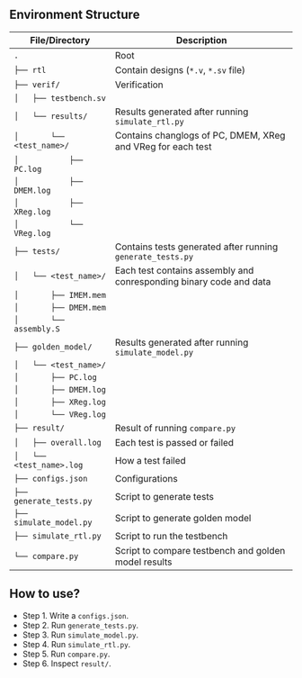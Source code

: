 ## Environment Structure

| File/Directory             | Description                                                        |
| -------------------------- | ------------------------------------------------------------------ |
| `.`                        | Root                                                               |
| `├── rtl`                  | Contain designs (`*.v`, `*.sv` file)                               |
| `├── verif/`               | Verification                                                       |
| `│   ├── testbench.sv`     |                                                                    |
| `│   └── results/`         | Results generated after running `simulate_rtl.py`                  |
| `│       └── <test_name>/` | Contains changlogs of PC, DMEM, XReg and VReg for each test        |
| `│           ├── PC.log`   |                                                                    |
| `│           ├── DMEM.log` |                                                                    |
| `│           ├── XReg.log` |                                                                    |
| `│           └── VReg.log` |                                                                    |
| `├── tests/`               | Contains tests generated after running `generate_tests.py`         |
| `│   └── <test_name>/`     | Each test contains assembly and conresponding binary code and data |
| `│       ├── IMEM.mem`     |                                                                    |
| `│       ├── DMEM.mem`     |                                                                    |
| `│       └── assembly.S`   |                                                                    |
| `├── golden_model/`        | Results generated after running `simulate_model.py`                |
| `│   └── <test_name>/`     |                                                                    |
| `│       ├── PC.log`       |                                                                    |
| `│       ├── DMEM.log`     |                                                                    |
| `│       ├── XReg.log`     |                                                                    |
| `│       └── VReg.log`     |                                                                    |
| `├── result/`              | Result of running `compare.py`                                     |
| `│   ├── overall.log`      | Each test is passed or failed                                      |
| `│   └── <test_name>.log`  | How a test failed                                                  |
| `├── configs.json`         | Configurations                                                     |
| `├── generate_tests.py`    | Script to generate tests                                           |
| `├── simulate_model.py`    | Script to generate golden model                                    |
| `├── simulate_rtl.py`      | Script to run the testbench                                        |
| `└── compare.py`           | Script to compare testbench and golden model results               |

## How to use?

- Step 1. Write a `configs.json`.
- Step 2. Run `generate_tests.py`.
- Step 3. Run `simulate_model.py`.
- Step 4. Run `simulate_rtl.py`.
- Step 5. Run `compare.py`.
- Step 6. Inspect `result/`.